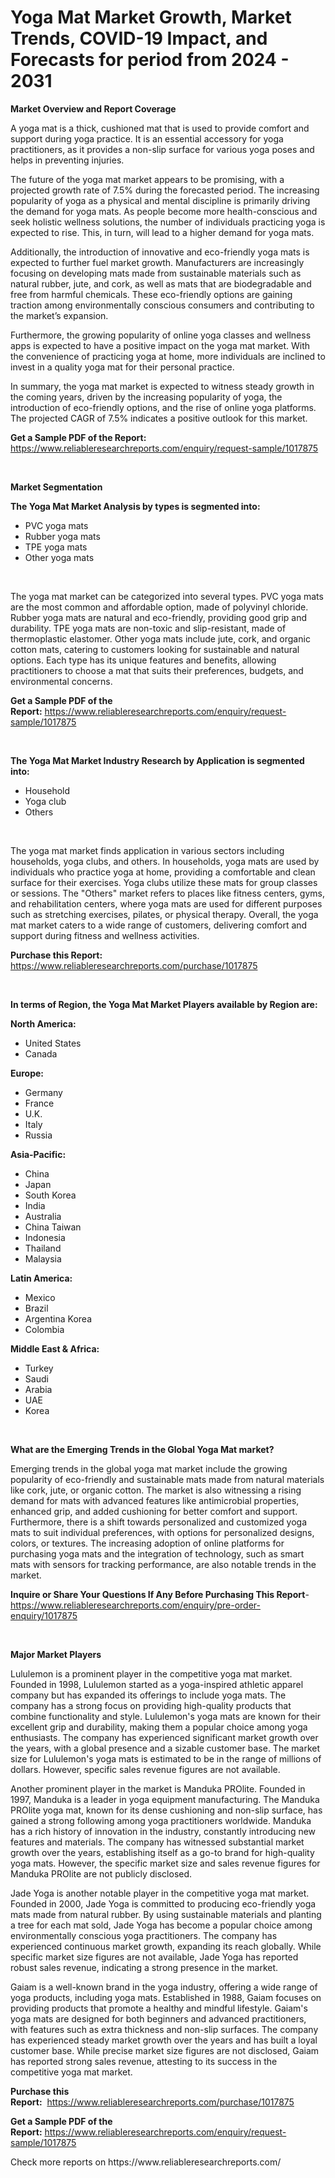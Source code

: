 <p><h1>Yoga Mat Market Growth, Market Trends, COVID-19 Impact, and Forecasts for period from 2024 - 2031</h1></p><p><strong>Market Overview and Report Coverage</strong></p>
<p><p>A yoga mat is a thick, cushioned mat that is used to provide comfort and support during yoga practice. It is an essential accessory for yoga practitioners, as it provides a non-slip surface for various yoga poses and helps in preventing injuries.</p><p>The future of the yoga mat market appears to be promising, with a projected growth rate of 7.5% during the forecasted period. The increasing popularity of yoga as a physical and mental discipline is primarily driving the demand for yoga mats. As people become more health-conscious and seek holistic wellness solutions, the number of individuals practicing yoga is expected to rise. This, in turn, will lead to a higher demand for yoga mats.</p><p>Additionally, the introduction of innovative and eco-friendly yoga mats is expected to further fuel market growth. Manufacturers are increasingly focusing on developing mats made from sustainable materials such as natural rubber, jute, and cork, as well as mats that are biodegradable and free from harmful chemicals. These eco-friendly options are gaining traction among environmentally conscious consumers and contributing to the market’s expansion.</p><p>Furthermore, the growing popularity of online yoga classes and wellness apps is expected to have a positive impact on the yoga mat market. With the convenience of practicing yoga at home, more individuals are inclined to invest in a quality yoga mat for their personal practice.</p><p>In summary, the yoga mat market is expected to witness steady growth in the coming years, driven by the increasing popularity of yoga, the introduction of eco-friendly options, and the rise of online yoga platforms. The projected CAGR of 7.5% indicates a positive outlook for this market.</p></p>
<p><strong>Get a Sample PDF of the Report:</strong> <a href="https://www.reliableresearchreports.com/enquiry/request-sample/1017875">https://www.reliableresearchreports.com/enquiry/request-sample/1017875</a></p>
<p>&nbsp;</p>
<p><strong>Market Segmentation</strong></p>
<p><strong>The Yoga Mat Market Analysis by types is segmented into:</strong></p>
<p><ul><li>PVC yoga mats</li><li>Rubber yoga mats</li><li>TPE yoga mats</li><li>Other yoga mats</li></ul></p>
<p>&nbsp;</p>
<p><p>The yoga mat market can be categorized into several types. PVC yoga mats are the most common and affordable option, made of polyvinyl chloride. Rubber yoga mats are natural and eco-friendly, providing good grip and durability. TPE yoga mats are non-toxic and slip-resistant, made of thermoplastic elastomer. Other yoga mats include jute, cork, and organic cotton mats, catering to customers looking for sustainable and natural options. Each type has its unique features and benefits, allowing practitioners to choose a mat that suits their preferences, budgets, and environmental concerns.</p></p>
<p><strong>Get a Sample PDF of the Report:</strong>&nbsp;<a href="https://www.reliableresearchreports.com/enquiry/request-sample/1017875">https://www.reliableresearchreports.com/enquiry/request-sample/1017875</a></p>
<p>&nbsp;</p>
<p><strong>The Yoga Mat Market Industry Research by Application is segmented into:</strong></p>
<p><ul><li>Household</li><li>Yoga club</li><li>Others</li></ul></p>
<p>&nbsp;</p>
<p><p>The yoga mat market finds application in various sectors including households, yoga clubs, and others. In households, yoga mats are used by individuals who practice yoga at home, providing a comfortable and clean surface for their exercises. Yoga clubs utilize these mats for group classes or sessions. The "Others" market refers to places like fitness centers, gyms, and rehabilitation centers, where yoga mats are used for different purposes such as stretching exercises, pilates, or physical therapy. Overall, the yoga mat market caters to a wide range of customers, delivering comfort and support during fitness and wellness activities.</p></p>
<p><strong>Purchase this Report:</strong>&nbsp; <a href="https://www.reliableresearchreports.com/purchase/1017875">https://www.reliableresearchreports.com/purchase/1017875</a></p>
<p>&nbsp;</p>
<p><strong>In terms of Region, the Yoga Mat Market Players available by Region are:</strong></p>
<p>
    <p> <strong> North America: </strong>
        <ul>
            <li>United States</li>
            <li>Canada</li>
        </ul>
        </p> 
    <p> <strong> Europe: </strong>
        <ul>
            <li>Germany</li>
            <li>France</li>
            <li>U.K.</li>
            <li>Italy</li>
            <li>Russia</li>
        </ul>
        </p> 
    <p> <strong> Asia-Pacific: </strong>
        <ul>
            <li>China</li>
            <li>Japan</li>
            <li>South Korea</li>
            <li>India</li>
            <li>Australia</li>
            <li>China Taiwan</li>
            <li>Indonesia</li>
            <li>Thailand</li>
            <li>Malaysia</li>
        </ul>
        </p> 
    <p> <strong> Latin America: </strong>
        <ul>
            <li>Mexico</li>
            <li>Brazil</li>
            <li>Argentina Korea</li>
            <li>Colombia</li>
        </ul>
        </p> 
    <p> <strong> Middle East & Africa: </strong>
        <ul>
            <li>Turkey</li>
            <li>Saudi</li>
            <li>Arabia</li>
            <li>UAE</li>
            <li>Korea</li>
        </ul>
    </p>
    </p>
<p>&nbsp;</p>
<p><strong>What are the Emerging Trends in the Global Yoga Mat market?</strong></p>
<p><p>Emerging trends in the global yoga mat market include the growing popularity of eco-friendly and sustainable mats made from natural materials like cork, jute, or organic cotton. The market is also witnessing a rising demand for mats with advanced features like antimicrobial properties, enhanced grip, and added cushioning for better comfort and support. Furthermore, there is a shift towards personalized and customized yoga mats to suit individual preferences, with options for personalized designs, colors, or textures. The increasing adoption of online platforms for purchasing yoga mats and the integration of technology, such as smart mats with sensors for tracking performance, are also notable trends in the market.</p></p>
<p><strong>Inquire or Share Your Questions If Any Before Purchasing This Report</strong>- <a href="https://www.reliableresearchreports.com/enquiry/pre-order-enquiry/1017875">https://www.reliableresearchreports.com/enquiry/pre-order-enquiry/1017875</a></p>
<p>&nbsp;</p>
<p><strong>Major Market Players</strong></p>
<p><p>Lululemon is a prominent player in the competitive yoga mat market. Founded in 1998, Lululemon started as a yoga-inspired athletic apparel company but has expanded its offerings to include yoga mats. The company has a strong focus on providing high-quality products that combine functionality and style. Lululemon's yoga mats are known for their excellent grip and durability, making them a popular choice among yoga enthusiasts. The company has experienced significant market growth over the years, with a global presence and a sizable customer base. The market size for Lululemon's yoga mats is estimated to be in the range of millions of dollars. However, specific sales revenue figures are not available.</p><p>Another prominent player in the market is Manduka PROlite. Founded in 1997, Manduka is a leader in yoga equipment manufacturing. The Manduka PROlite yoga mat, known for its dense cushioning and non-slip surface, has gained a strong following among yoga practitioners worldwide. Manduka has a rich history of innovation in the industry, constantly introducing new features and materials. The company has witnessed substantial market growth over the years, establishing itself as a go-to brand for high-quality yoga mats. However, the specific market size and sales revenue figures for Manduka PROlite are not publicly disclosed.</p><p>Jade Yoga is another notable player in the competitive yoga mat market. Founded in 2000, Jade Yoga is committed to producing eco-friendly yoga mats made from natural rubber. By using sustainable materials and planting a tree for each mat sold, Jade Yoga has become a popular choice among environmentally conscious yoga practitioners. The company has experienced continuous market growth, expanding its reach globally. While specific market size figures are not available, Jade Yoga has reported robust sales revenue, indicating a strong presence in the market.</p><p>Gaiam is a well-known brand in the yoga industry, offering a wide range of yoga products, including yoga mats. Established in 1988, Gaiam focuses on providing products that promote a healthy and mindful lifestyle. Gaiam's yoga mats are designed for both beginners and advanced practitioners, with features such as extra thickness and non-slip surfaces. The company has experienced steady market growth over the years and has built a loyal customer base. While precise market size figures are not disclosed, Gaiam has reported strong sales revenue, attesting to its success in the competitive yoga mat market.</p></p>
<p><strong>Purchase this Report:</strong>&nbsp;&nbsp;<a href="https://www.reliableresearchreports.com/purchase/1017875">https://www.reliableresearchreports.com/purchase/1017875</a></p>
<p></p>
<p><strong>Get a Sample PDF of the Report:</strong>&nbsp;<a href="https://www.reliableresearchreports.com/enquiry/request-sample/1017875">https://www.reliableresearchreports.com/enquiry/request-sample/1017875</a></p>
<p>Check more reports on https://www.reliableresearchreports.com/</p>